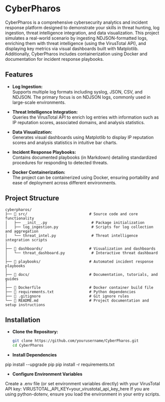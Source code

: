 # CyberPharos

CyberPharos is a comprehensive cybersecurity analytics and incident response platform designed to demonstrate your skills in threat hunting, log ingestion, threat intelligence integration, and data visualization. This project simulates a real-world scenario by ingesting NDJSON-formatted logs, enriching them with threat intelligence (using the VirusTotal API), and displaying key metrics via visual dashboards built with Matplotlib. Additionally, CyberPharos includes containerization using Docker and documentation for incident response playbooks.

## Features

- **Log Ingestion:**  
  Supports multiple log formats including syslog, JSON, CSV, and NDJSON. The primary focus is on NDJSON logs, commonly used in large-scale environments.

- **Threat Intelligence Integration:**  
  Queries the VirusTotal API to enrich log entries with information such as IP reputation scores, associated domains, and analysis statistics.

- **Data Visualization:**  
  Generates visual dashboards using Matplotlib to display IP reputation scores and analysis statistics in intuitive bar charts.

- **Incident Response Playbooks:**  
  Contains documented playbooks (in Markdown) detailing standardized procedures for responding to detected threats.

- **Docker Containerization:**  
  The project can be containerized using Docker, ensuring portability and ease of deployment across different environments.

## Project Structure
```
cyberpharos/
├── 📂 src/                            # Source code and core functionality
│   ├── __init__.py                    # Package initialization
│   ├── log_ingestion.py               # Scripts for log collection and aggregation
│   └── threat_intel.py                # Threat intelligence integration scripts
│
├── 📂 dashboards/                     # Visualization and dashboards
│   └── threat_dashboard.py            # Interactive threat dashboard
│
├── 📂 playbooks/                      # Automated incident response playbooks
│
├── 📂 docs/                           # Documentation, tutorials, and guides
│
├── 📄 Dockerfile                      # Docker container build file
├── 📄 requirements.txt                # Python dependencies
├── 📄 .gitignore                      # Git ignore rules
└── 📄 README.md                       # Project documentation and setup instructions
```
## Installation

- **Clone the Repository:**

   ```bash
   git clone https://github.com/yourusername/CyberPharos.git
   cd CyberPharos

- **Install Dependencies**

pip install --upgrade pip
pip install -r requirements.txt

- **Configure Environment Variables**

Create a .env file (or set environment variables directly) with your VirusTotal API key:
VIRUSTOTAL_API_KEY=your_virustotal_api_key_here
If you are using python-dotenv, ensure you load the environment in your entry scripts.

